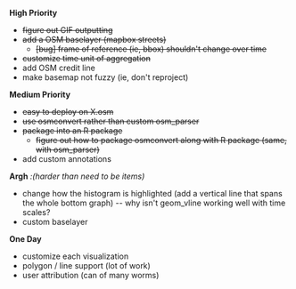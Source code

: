  
**High Priority**
 * ~~figure out GIF outputting~~
 * ~~add a OSM baselayer (mapbox streets)~~
    * ~~[bug] frame of reference (ie, bbox) shouldn't change over time~~
 * ~~customize time unit of aggregation~~
 * add OSM credit line
 * make basemap not fuzzy (ie, don't reproject)

**Medium Priority**
 * ~~easy to deploy on X.osm~~
 * ~~use osmconvert rather than custom osm_parser~~
 * ~~package into an R package~~
   * ~~figure out how to package osmconvert along with R package
   (same, with osm_parser)~~
 * add custom annotations 


**Argh** *:(harder than need to be items)*
 * change how the histogram is highlighted (add a vertical line that spans the whole bottom graph)
   -- why isn't geom_vline working well with time scales?
 * custom baselayer

**One Day**
 * customize each visualization 
 * polygon / line support (lot of work)
 * user attribution (can of many worms)
